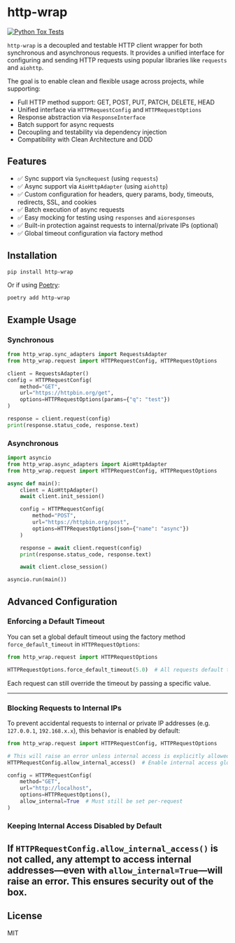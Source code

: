 # http-wrap

[![Python Tox Tests](https://github.com/bellirodrigo2/http_wrap/actions/workflows/tox.yml/badge.svg)](https://github.com/bellirodrigo2/http_wrap/actions/workflows/tox.yml)

`http-wrap` is a decoupled and testable HTTP client wrapper for both synchronous and asynchronous requests. It provides a unified interface for configuring and sending HTTP requests using popular libraries like `requests` and `aiohttp`.

The goal is to enable clean and flexible usage across projects, while supporting:
- Full HTTP method support: GET, POST, PUT, PATCH, DELETE, HEAD
- Unified interface via `HTTPRequestConfig` and `HTTPRequestOptions`
- Response abstraction via `ResponseInterface`
- Batch support for async requests
- Decoupling and testability via dependency injection
- Compatibility with Clean Architecture and DDD

## Features

- ✅ Sync support via `SyncRequest` (using `requests`)
- ✅ Async support via `AioHttpAdapter` (using `aiohttp`)
- ✅ Custom configuration for headers, query params, body, timeouts, redirects, SSL, and cookies
- ✅ Batch execution of async requests
- ✅ Easy mocking for testing using `responses` and `aioresponses`
- ✅ Built-in protection against requests to internal/private IPs (optional)
- ✅ Global timeout configuration via factory method

## Installation

```bash
pip install http-wrap
```

Or if using [Poetry](https://python-poetry.org/):

```bash
poetry add http-wrap
```

## Example Usage

### Synchronous

```python
from http_wrap.sync_adapters import RequestsAdapter
from http_wrap.request import HTTPRequestConfig, HTTPRequestOptions

client = RequestsAdapter()
config = HTTPRequestConfig(
    method="GET",
    url="https://httpbin.org/get",
    options=HTTPRequestOptions(params={"q": "test"})
)

response = client.request(config)
print(response.status_code, response.text)
```

### Asynchronous

```python
import asyncio
from http_wrap.async_adapters import AioHttpAdapter
from http_wrap.request import HTTPRequestConfig, HTTPRequestOptions

async def main():
    client = AioHttpAdapter()
    await client.init_session()

    config = HTTPRequestConfig(
        method="POST",
        url="https://httpbin.org/post",
        options=HTTPRequestOptions(json={"name": "async"})
    )

    response = await client.request(config)
    print(response.status_code, response.text)

    await client.close_session()

asyncio.run(main())
```

## Advanced Configuration

### Enforcing a Default Timeout

You can set a global default timeout using the factory method `force_default_timeout` in `HTTPRequestOptions`:

```python
from http_wrap.request import HTTPRequestOptions

HTTPRequestOptions.force_default_timeout(5.0)  # All requests default to 5 seconds unless explicitly set
```

Each request can still override the timeout by passing a specific value.

---

### Blocking Requests to Internal IPs

To prevent accidental requests to internal or private IP addresses (e.g. `127.0.0.1`, `192.168.x.x`), this behavior is enabled by default:

```python
from http_wrap.request import HTTPRequestConfig, HTTPRequestOptions

# This will raise an error unless internal access is explicitly allowed
HTTPRequestConfig.allow_internal_access()  # Enable internal access globally

config = HTTPRequestConfig(
    method="GET",
    url="http://localhost",
    options=HTTPRequestOptions(),
    allow_internal=True  # Must still be set per-request
)
```

### Keeping Internal Access Disabled by Default

If `HTTPRequestConfig.allow_internal_access()` is **not** called, any attempt to access internal addresses—even with `allow_internal=True`—will raise an error. This ensures security out of the box.
---

## License

MIT

